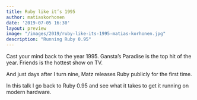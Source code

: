 ```yaml
---
title: Ruby like it’s 1995
author: matiaskorhonen
date: '2019-07-05 16:30'
layout: preview
image: "/images/2019/ruby-like-its-1995-matias-korhonen.jpg"
description: "Running Ruby 0.95"
---
```


Cast your mind back to the year 1995. Gansta’s Paradise is the top hit of the year. Friends is the hottest show on TV.

And just days after I turn nine, Matz releases Ruby publicly for the first time.

In this talk I go back to Ruby 0.95 and see what it takes to get it running on modern hardware.
